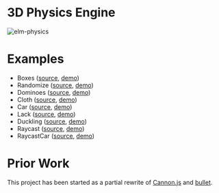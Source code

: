 # 3D Physics Engine

![elm-physics](https://unsoundscapes.com/elm-physics/examples/elm-physics.gif)

# Examples

- Boxes ([source](https://github.com/w0rm/elm-physics/tree/main/examples/Boxes.elm), [demo](https://unsoundscapes.com/elm-physics/examples/boxes/))
- Randomize ([source](https://github.com/w0rm/elm-physics/tree/main/examples/Randomize.elm), [demo](https://unsoundscapes.com/elm-physics/examples/randomize/))
- Dominoes ([source](https://github.com/w0rm/elm-physics/tree/main/examples/Dominoes.elm), [demo](https://unsoundscapes.com/elm-physics/examples/dominoes/))
- Cloth ([source](https://github.com/w0rm/elm-physics/tree/main/examples/Cloth.elm), [demo](https://unsoundscapes.com/elm-physics/examples/cloth/))
- Car ([source](https://github.com/w0rm/elm-physics/tree/main/examples/Car.elm), [demo](https://unsoundscapes.com/elm-physics/examples/car/))
- Lack ([source](https://github.com/w0rm/elm-physics/tree/main/examples/Lack.elm), [demo](https://unsoundscapes.com/elm-physics/examples/lack/))
- Duckling ([source](https://github.com/w0rm/elm-physics/tree/main/examples/Duckling.elm), [demo](https://unsoundscapes.com/elm-physics/examples/duckling/))
- Raycast ([source](https://github.com/w0rm/elm-physics/tree/main/examples/Raycast.elm), [demo](https://unsoundscapes.com/elm-physics/examples/raycast/))
- RaycastCar ([source](https://github.com/w0rm/elm-physics/tree/main/examples/RaycastCar.elm), [demo](https://unsoundscapes.com/elm-physics/examples/raycast-car/))

# Prior Work

This project has been started as a partial rewrite of [Cannon.js](https://github.com/schteppe/cannon.js) and [bullet](https://github.com/bulletphysics/bullet3).
